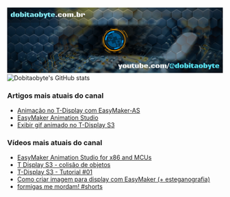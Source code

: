 ![Welcome to Do bit Ao Byte](./dobitaobyte-github.jpg)
![Dobitaobyte's GitHub stats](https://github-readme-stats.vercel.app/api?username=DjamesSuhanko&show_icons=true&theme=radical)

### Artigos mais atuais do canal
<!-- BLOG-POST-LIST:START -->
- [Animação no T-Display com EasyMaker-AS](https://www.dobitaobyte.com.br/animacao-no-t-display-com-easymaker-as/)
- [EasyMaker Animation Studio](https://www.dobitaobyte.com.br/easymaker-animation-studio/)
- [Exibir gif animado no T-Display S3](https://www.dobitaobyte.com.br/exibir-gif-animado-no-t-display-s3/)
<!-- BLOG-POST-LIST:END -->

### Vídeos mais atuais do canal
<!-- YOUTUBE-POST-LIST:START -->
- [EasyMaker Animation Studio for x86 and MCUs](https://www.youtube.com/watch?v=3nGWqujnzlQ)
- [T Display S3 - colisão de objetos](https://www.youtube.com/watch?v=VjoNu9SCD40)
- [T-Display S3 - Tutorial #01](https://www.youtube.com/watch?v=CCTERa9nWV0)
- [Como criar imagem para display com EasyMaker &lpar;+ esteganografia&rpar;](https://www.youtube.com/watch?v=gb42V88JtKU)
- [formigas me mordam! #shorts](https://www.youtube.com/watch?v=eDAWG5GbpuQ)
<!-- YOUTUBE-POST-LIST:END -->